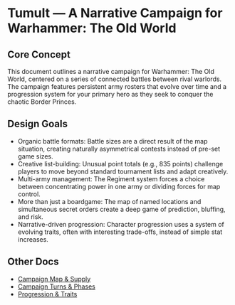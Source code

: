 # Tumult — A Narrative Campaign for Warhammer: The Old World

## Core Concept

This document outlines a narrative campaign for Warhammer: The Old World, centered on a series of connected battles between rival warlords. The campaign features persistent army rosters that evolve over time and a progression system for your primary hero as they seek to conquer the chaotic Border Princes.

## Design Goals

* Organic battle formats: Battle sizes are a direct result of the map situation, creating naturally asymmetrical contests instead of pre-set game sizes.
* Creative list-building: Unusual point totals (e.g., 835 points) challenge players to move beyond standard tournament lists and adapt creatively.
* Multi-army management: The Regiment system forces a choice between concentrating power in one army or dividing forces for map control.
* More than just a boardgame: The map of named locations and simultaneous secret orders create a deep game of prediction, bluffing, and risk.
* Narrative-driven progression: Character progression uses a system of evolving traits, often with interesting trade-offs, instead of simple stat increases.

## Other Docs

* [Campaign Map & Supply](map_supply.md)
* [Campaign Turns & Phases](turn_phases.md)
* [Progression & Traits](progression_traits.md)
